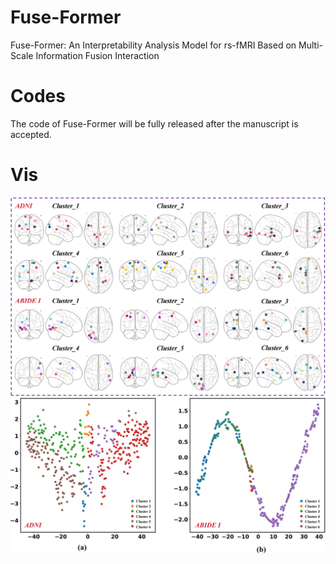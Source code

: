 # Fuse-Former
Fuse-Former: An Interpretability Analysis Model for rs-fMRI Based on Multi-Scale Information Fusion Interaction

# Codes
The code of Fuse-Former will be fully released after the manuscript is accepted.

# Vis
![Image text](https://github.com/yjy-97/Fuse-Former/blob/main/img/2.png)
![Image text](https://github.com/yjy-97/Fuse-Former/blob/main/img/1.png)




